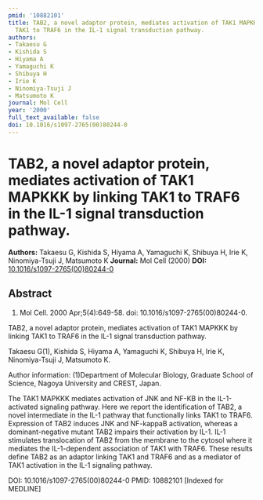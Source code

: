 ```yaml
---
pmid: '10882101'
title: TAB2, a novel adaptor protein, mediates activation of TAK1 MAPKKK by linking
  TAK1 to TRAF6 in the IL-1 signal transduction pathway.
authors:
- Takaesu G
- Kishida S
- Hiyama A
- Yamaguchi K
- Shibuya H
- Irie K
- Ninomiya-Tsuji J
- Matsumoto K
journal: Mol Cell
year: '2000'
full_text_available: false
doi: 10.1016/s1097-2765(00)80244-0
---
```


# TAB2, a novel adaptor protein, mediates activation of TAK1 MAPKKK by linking TAK1 to TRAF6 in the IL-1 signal transduction pathway.
**Authors:** Takaesu G, Kishida S, Hiyama A, Yamaguchi K, Shibuya H, Irie K, Ninomiya-Tsuji J, Matsumoto K
**Journal:** Mol Cell (2000)
**DOI:** [10.1016/s1097-2765(00)80244-0](https://doi.org/10.1016/s1097-2765(00)80244-0)

## Abstract

1. Mol Cell. 2000 Apr;5(4):649-58. doi: 10.1016/s1097-2765(00)80244-0.

TAB2, a novel adaptor protein, mediates activation of TAK1 MAPKKK by linking 
TAK1 to TRAF6 in the IL-1 signal transduction pathway.

Takaesu G(1), Kishida S, Hiyama A, Yamaguchi K, Shibuya H, Irie K, 
Ninomiya-Tsuji J, Matsumoto K.

Author information:
(1)Department of Molecular Biology, Graduate School of Science, Nagoya 
University and CREST, Japan.

The TAK1 MAPKKK mediates activation of JNK and NF-KB in the IL-1-activated 
signaling pathway. Here we report the identification of TAB2, a novel 
intermediate in the IL-1 pathway that functionally links TAK1 to TRAF6. 
Expression of TAB2 induces JNK and NF-kappaB activation, whereas a 
dominant-negative mutant TAB2 impairs their activation by IL-1. IL-1 stimulates 
translocation of TAB2 from the membrane to the cytosol where it mediates the 
IL-1-dependent association of TAK1 with TRAF6. These results define TAB2 as an 
adaptor linking TAK1 and TRAF6 and as a mediator of TAK1 activation in the IL-1 
signaling pathway.

DOI: 10.1016/s1097-2765(00)80244-0
PMID: 10882101 [Indexed for MEDLINE]
